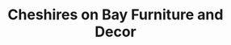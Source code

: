 ---
title: "Cheshires on Bay Furniture and Decor"
url: /port-rowan/cheshires-on-bay-furniture-and-decor/
shop: furniture
---